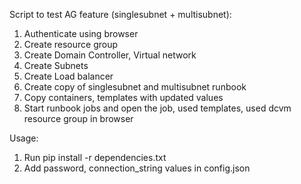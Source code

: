 Script to test AG feature (singlesubnet + multisubnet):
1. Authenticate using browser
2. Create resource group
3. Create Domain Controller, Virtual network
4. Create Subnets
5. Create Load balancer 
6. Create copy of singlesubnet and multisubnet runbook
7. Copy containers, templates with updated values
8. Start runbook jobs and open the job, used templates, used dcvm resource group in browser

Usage:
1. Run pip install -r dependencies.txt
2. Add password, connection_string values in config.json

